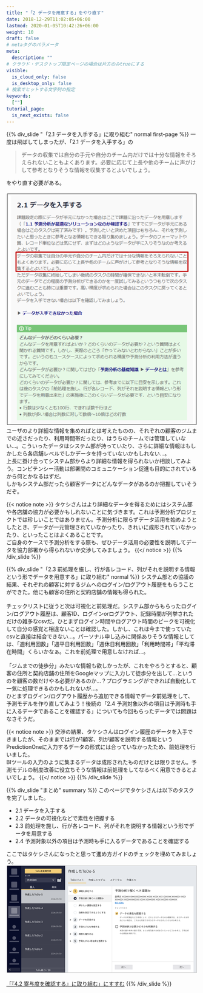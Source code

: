 ```yaml
---
title: "「2 データを用意する」をやり直す"
date: 2018-12-29T11:02:05+06:00
lastmod: 2020-01-05T10:42:26+06:00
weight: 10
draft: false
# metaタグのパラメータ
meta:
  description: ""
# クラウド・デスクトップ限定ページの場合は片方のみtrueにする
visible:
  is_cloud_only: false
  is_desktop_only: false
# 検索でヒットする文字列の指定
keywords:
  [""]
tutorial_page:
  is_next_exists: false
---
```


{{% div_slide "「2.1 データを入手する」に取り組む" normal first-page %}}
一度は飛ばしてしまったが、「2.1 データを入手する」の

<blockquote>
<p>データの収集では自分の手元や自分のチーム内だけでは十分な情報をそろえられないこともよくあります。必要に応じて上長や他のチームに声がけして参考となりそうな情報を収集するとよいでしょう。</p>
</blockquote>

をやり直す必要がある。<br/>
 <br/>
![](../img/t_slide32.png)
 <br/>
ユーザのより詳細な情報を集めればとは考えたものの、それぞれの顧客のジムまでの近さだったり、利用時間帯だったり、はうちのチームでは管理していない…。こういったデータはシステム部が持っていたり、さらに詳細な情報はもしかしたら各店舗レベルでしかデータを持っていないかもしれない…。<br/>
上長に掛け合ってシステム部からより詳細な情報を得られないか相談してみよう。コンピテンシー活動は部署間のコミュニケーション促進も目的にされているから何とかなるはずだ。<br/>
しかもシステム部だったら顧客データにどんなデータがあるのか把握していそうだぞ。

{{< notice note >}}
タケシさんはより詳細なデータを得るためにはシステム部や各店舗の協力が必要かもしれないことに気づきます。これは予測分析プロジェクトでは珍しいことではありません。予測分析に限らずデータ活用を始めようとしたとき、データが一元管理されていなかったり、きれいに成形されていなかったり、といったことはよくあることです。<br/>
ご自身のケースで予測分析をする際も、ぜひデータ活用の必要性を説明してデータを協力部署から得られないか交渉してみましょう。
{{</ notice >}}
{{% /div_slide %}}


{{% div_slide "「2.3 前処理を施し、行が各レコード、列がそれを説明する情報という形でデータを用意する」に取り組む" normal %}}
システム部との協議の結果、それぞれの顧客に対するジムへのログイン/ログアウト履歴をもらうことができた。他にも顧客の住所と契約店舗の情報も得られた。<br/>
 <br/>
チェックリストに従うと次は可視化と前処理だ。システム部からもらったログイン/ログアウト履歴は、顧客ID、ログインorログアウト、記録時間が列挙されただけの雑多なcsvだ。ひとまずログイン時間やログアウト時間のピークを可視化して自分の感覚と相違ないことは確認した。しかし、これは今まで使っていたcsvと直接は結合できない…。パーソナル申し込みに関係ありそうな情報としては、「週利用回数」「週平日利用回数」「週休日利用回数」「利用時間帯」「平均滞在時間」くらいかなぁ。これを前処理で用意しなければ…。<br/>
 <br/>
「ジムまでの徒歩分」みたいな情報も欲しかったが、これをやろうとすると、顧客の住所と契約店舗の住所をGoogleマップに入力して徒歩分を出して…というのを顧客の数だけやる必要があるのか…？プログラミングができれば自動化して一気に処理できるのかもしれないが…。<br/>
ひとまずログイン/ログアウト履歴から追加できる情報でデータ前処理をして、予測モデルを作り直してみよう！後続の「2.4 予測対象以外の項目は予測時も手に入るデータであることを確認する」についても今回もらったデータでは問題はなさそうだ。

{{< notice note >}}
交渉の結果、タケシさんはログイン履歴のデータを入手できましたが、そのままでは行が1顧客、列が顧客を説明する情報というPredictionOneに入力するデータの形式には合っていなかったため、前処理を行いました。<br/>
BIツールの入力のように集まるデータは成形されたものだけとは限りません。予測モデルの制度改善に役立ちそうな情報は前処理をしてなるべく用意できるとよいでしょう。
{{</ notice >}}
{{% /div_slide %}}

{{% div_slide "まとめ" summary %}}
このページでタケシさんは以下のタスクを完了しました。

- 2.1 データを入手する
- 2.2 データの可視化などで素性を把握する
- 2.3 前処理を施し、行が各レコード、列がそれを説明する情報という形でデータを用意する
- 2.4 予測対象以外の項目は予測時も手に入るデータであることを確認する

ここではタケシさんになったと思って進め方ガイドのチェックを埋めてみましょう。
 <br/>
![](../img/t_slide33.png)
 <br/>
<link rel="stylesheet", href="../../../../../static/css/help.css">
<a href="../p11/index.html" class="nav nav-tutorial-next">「『4.2 寄与度を確認する』に取り組む」にすすむ</a>
{{% /div_slide %}}
